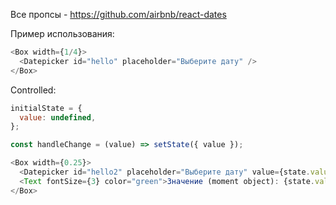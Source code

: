 Все пропсы - https://github.com/airbnb/react-dates

Пример использования:
```js
<Box width={1/4}>
  <Datepicker id="hello" placeholder="Выберите дату" />
</Box>
```

Controlled:

```js
initialState = {
  value: undefined,
};

const handleChange = (value) => setState({ value });

<Box width={0.25}>
  <Datepicker id="hello2" placeholder="Выберите дату" value={state.value} onChange={handleChange}></Datepicker>
  <Text fontSize={3} color="green">Значение (moment object): {state.value ? state.value.format('DD/MM/YYYY') : 'undefined'}</Text>
</Box>
